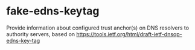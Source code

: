 # fake-edns-keytag
Provide information about configured trust anchor(s) on DNS resolvers to authority servers, based on https://tools.ietf.org/html/draft-ietf-dnsop-edns-key-tag
